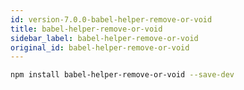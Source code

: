```yaml
---
id: version-7.0.0-babel-helper-remove-or-void
title: babel-helper-remove-or-void
sidebar_label: babel-helper-remove-or-void
original_id: babel-helper-remove-or-void
---
```


```sh
npm install babel-helper-remove-or-void --save-dev
```

